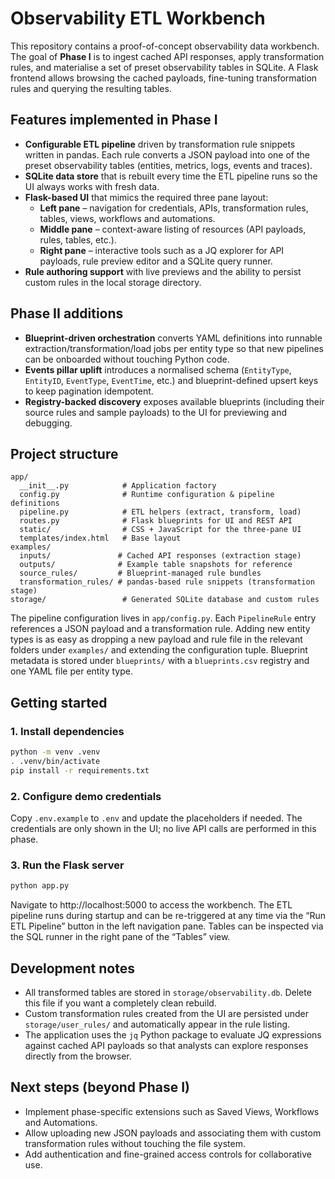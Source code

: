 # Observability ETL Workbench

This repository contains a proof-of-concept observability data workbench. The
goal of **Phase I** is to ingest cached API responses, apply transformation
rules, and materialise a set of preset observability tables in SQLite. A Flask
frontend allows browsing the cached payloads, fine-tuning transformation rules
and querying the resulting tables.

## Features implemented in Phase I

- **Configurable ETL pipeline** driven by transformation rule snippets written
  in pandas. Each rule converts a JSON payload into one of the preset
  observability tables (entities, metrics, logs, events and traces).
- **SQLite data store** that is rebuilt every time the ETL pipeline runs so the
  UI always works with fresh data.
- **Flask-based UI** that mimics the required three pane layout:
  - **Left pane** – navigation for credentials, APIs, transformation rules,
    tables, views, workflows and automations.
  - **Middle pane** – context-aware listing of resources (API payloads, rules,
    tables, etc.).
  - **Right pane** – interactive tools such as a JQ explorer for API payloads,
    rule preview editor and a SQLite query runner.
- **Rule authoring support** with live previews and the ability to persist
  custom rules in the local storage directory.

## Phase II additions

- **Blueprint-driven orchestration** converts YAML definitions into runnable
  extraction/transformation/load jobs per entity type so that new pipelines can
  be onboarded without touching Python code.
- **Events pillar uplift** introduces a normalised schema (`EntityType`,
  `EntityID`, `EventType`, `EventTime`, etc.) and blueprint-defined upsert keys
  to keep pagination idempotent.
- **Registry-backed discovery** exposes available blueprints (including their
  source rules and sample payloads) to the UI for previewing and debugging.

## Project structure

```
app/
  __init__.py            # Application factory
  config.py              # Runtime configuration & pipeline definitions
  pipeline.py            # ETL helpers (extract, transform, load)
  routes.py              # Flask blueprints for UI and REST API
  static/                # CSS + JavaScript for the three-pane UI
  templates/index.html   # Base layout
examples/
  inputs/               # Cached API responses (extraction stage)
  outputs/              # Example table snapshots for reference
  source_rules/         # Blueprint-managed rule bundles
  transformation_rules/ # pandas-based rule snippets (transformation stage)
storage/                 # Generated SQLite database and custom rules
```

The pipeline configuration lives in `app/config.py`. Each `PipelineRule` entry
references a JSON payload and a transformation rule. Adding new entity types is
as easy as dropping a new payload and rule file in the relevant folders under
`examples/` and extending the configuration tuple. Blueprint metadata is stored under
`blueprints/` with a `blueprints.csv` registry and one YAML file per entity
type.

## Getting started

### 1. Install dependencies

```bash
python -m venv .venv
. .venv/bin/activate
pip install -r requirements.txt
```

### 2. Configure demo credentials

Copy `.env.example` to `.env` and update the placeholders if needed. The
credentials are only shown in the UI; no live API calls are performed in this
phase.

### 3. Run the Flask server

```bash
python app.py
```

Navigate to http://localhost:5000 to access the workbench. The ETL pipeline
runs during startup and can be re-triggered at any time via the “Run ETL
Pipeline” button in the left navigation pane. Tables can be inspected via the
SQL runner in the right pane of the “Tables” view.

## Development notes

- All transformed tables are stored in `storage/observability.db`. Delete this
  file if you want a completely clean rebuild.
- Custom transformation rules created from the UI are persisted under
  `storage/user_rules/` and automatically appear in the rule listing.
- The application uses the `jq` Python package to evaluate JQ expressions
  against cached API payloads so that analysts can explore responses directly
  from the browser.

## Next steps (beyond Phase I)

- Implement phase-specific extensions such as Saved Views, Workflows and
  Automations.
- Allow uploading new JSON payloads and associating them with custom
  transformation rules without touching the file system.
- Add authentication and fine-grained access controls for collaborative use.
